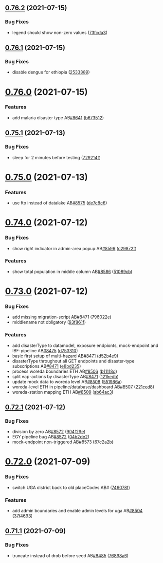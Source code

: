 ## [0.76.2](https://github.com/rodekruis/IBF-system/compare/v0.76.1...v0.76.2) (2021-07-15)


### Bug Fixes

* legend should show non-zero values ([73fcda3](https://github.com/rodekruis/IBF-system/commit/73fcda340eb3eac17be9ab7a387c7d8fdb0d1a24))



## [0.76.1](https://github.com/rodekruis/IBF-system/compare/v0.76.0...v0.76.1) (2021-07-15)


### Bug Fixes

* disable dengue for ethiopia ([2533389](https://github.com/rodekruis/IBF-system/commit/2533389e4c3ca1760a861142f5c461c8661ebace))



# [0.76.0](https://github.com/rodekruis/IBF-system/compare/v0.75.1...v0.76.0) (2021-07-15)


### Features

* add malaria disaster type AB[#8641](https://github.com/rodekruis/IBF-system/issues/8641) ([b673512](https://github.com/rodekruis/IBF-system/commit/b673512a33b59c25a7c77add08c886d31657ff0e))



## [0.75.1](https://github.com/rodekruis/IBF-system/compare/v0.75.0...v0.75.1) (2021-07-13)


### Bug Fixes

* sleep for 2 minutes before testing ([729214f](https://github.com/rodekruis/IBF-system/commit/729214fbbf57c6dde423a49ac890baa176dd271e))



# [0.75.0](https://github.com/rodekruis/IBF-system/compare/v0.74.0...v0.75.0) (2021-07-13)


### Features

* use ftp instead of datalake AB[#8575](https://github.com/rodekruis/IBF-system/issues/8575) ([de7c8c6](https://github.com/rodekruis/IBF-system/commit/de7c8c61f39339e2eaaca371e6f0048b8aa761e9))



# [0.74.0](https://github.com/rodekruis/IBF-system/compare/v0.73.0...v0.74.0) (2021-07-12)


### Bug Fixes

* show right indicator in admin-area popup AB[#8596](https://github.com/rodekruis/IBF-system/issues/8596) ([c29872f](https://github.com/rodekruis/IBF-system/commit/c29872f11c8bef72a9162e345b51b5f6fd1611d0))


### Features

* show total population in middle column AB[#8586](https://github.com/rodekruis/IBF-system/issues/8586) ([51089cb](https://github.com/rodekruis/IBF-system/commit/51089cb54810a4a17a9281992928e6394586c28f))



# [0.73.0](https://github.com/rodekruis/IBF-system/compare/v0.72.1...v0.73.0) (2021-07-12)


### Bug Fixes

* add missing migration-script AB[#8471](https://github.com/rodekruis/IBF-system/issues/8471) ([796022e](https://github.com/rodekruis/IBF-system/commit/796022e2b7b09c1b279709ec2f772a4feb68cda2))
* middlename not obligatory ([93f861f](https://github.com/rodekruis/IBF-system/commit/93f861f5a3b1e1daa285ac84c02690a33d4fccbd))


### Features

* add disasterType to datamodel, exposure endpionts, mock-endpoint and IBF-pipeline AB[#8475](https://github.com/rodekruis/IBF-system/issues/8475) ([d753310](https://github.com/rodekruis/IBF-system/commit/d753310238814e0c67f64f0b4bc2565f9e5ca160))
* basic first setup of multi-hazard AB[#8471](https://github.com/rodekruis/IBF-system/issues/8471) ([d52b4e9](https://github.com/rodekruis/IBF-system/commit/d52b4e98d31b4ddfa21d3996d5ecb9978f014c7f))
* disasterType throughout all GET endpoints and disaster-type subscriptions AB[#8471](https://github.com/rodekruis/IBF-system/issues/8471) ([e8bd235](https://github.com/rodekruis/IBF-system/commit/e8bd23557bc9867b8484d9d58ba70139b870644c))
* process woreda boundaries ETH AB[#8506](https://github.com/rodekruis/IBF-system/issues/8506) ([b11118d](https://github.com/rodekruis/IBF-system/commit/b11118d6b65b54bf1d5c5cfb1e8c27a414f5cdc7))
* split eap-actions by disasterType AB[#8471](https://github.com/rodekruis/IBF-system/issues/8471) ([1215edb](https://github.com/rodekruis/IBF-system/commit/1215edb8bb702da85211bc79fc8ce7b922357307))
* update mock data to woreda level AB[#8508](https://github.com/rodekruis/IBF-system/issues/8508) ([551986a](https://github.com/rodekruis/IBF-system/commit/551986ad2189bbc02deb77e7b1edcb68da1dea98))
* woreda-level ETH in pipeline/database/dashboard AB[#8507](https://github.com/rodekruis/IBF-system/issues/8507) ([221ced8](https://github.com/rodekruis/IBF-system/commit/221ced80f71c80c2c78af21413427965472ea7cf))
* woreda-station mapping ETH AB[#8509](https://github.com/rodekruis/IBF-system/issues/8509) ([ab64ac3](https://github.com/rodekruis/IBF-system/commit/ab64ac34aba49b33be0a82b075de9dc02597dbe6))



## [0.72.1](https://github.com/rodekruis/IBF-system/compare/v0.72.0...v0.72.1) (2021-07-12)


### Bug Fixes

* division by zero AB[#8572](https://github.com/rodekruis/IBF-system/issues/8572) ([904f29e](https://github.com/rodekruis/IBF-system/commit/904f29eae78c3cbf24fd2a02bb94203a9931742d))
* EGY pipeline bug AB[#8572](https://github.com/rodekruis/IBF-system/issues/8572) ([04b2de2](https://github.com/rodekruis/IBF-system/commit/04b2de2ade3a4ab6ec4107b8c735985b7952afec))
* mock-endpoint non-triggered AB[#8573](https://github.com/rodekruis/IBF-system/issues/8573) ([67c2a2b](https://github.com/rodekruis/IBF-system/commit/67c2a2bea99b78495c323ffb96b6e0805cc686bf))



# [0.72.0](https://github.com/rodekruis/IBF-system/compare/v0.71.1...v0.72.0) (2021-07-09)


### Bug Fixes

* switch UGA district back to old placeCodes AB# ([746078f](https://github.com/rodekruis/IBF-system/commit/746078fdcf9feb2870d6958ea4d3c924f6e9088e))


### Features

* add admin boundaries and enable admin levels for uga AB[#8504](https://github.com/rodekruis/IBF-system/issues/8504) ([37f4693](https://github.com/rodekruis/IBF-system/commit/37f4693cacdcf71d1f46187e01707b849ea7b69c))



## [0.71.1](https://github.com/rodekruis/IBF-system/compare/v0.71.0...v0.71.1) (2021-07-09)


### Bug Fixes

* truncate instead of drob before seed AB[#8485](https://github.com/rodekruis/IBF-system/issues/8485) ([76898a6](https://github.com/rodekruis/IBF-system/commit/76898a684a57af29bff97c95797b246c3c19c271))



